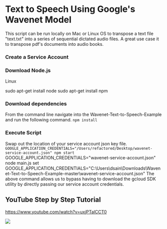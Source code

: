 # Text to Speech Using Google's Wavenet Model
This script can be run locally on Mac or Linux OS to transpose a text file "text.txt" into a series of sequential dictated audio files. A great use case it to transpose pdf's documents into audio books.

### Create a Service Account

### Download Node.js
Linux

sudo apt-get install node
sudo apt-get install npm



### Download dependencies
From the command line navigate into the Wavenet-Text-to-Speech-Example and run the following command.
`npm install`

### Execute Script
Swap out the location of your service account json key file.
`GOOGLE_APPLICATION_CREDENTIALS="/Users/refactored/Desktop/wavenet-service-account.json" npm start`
GOOGLE_APPLICATION_CREDENTIALS="wavenet-service-account.json" node main.js
set GOOGLE_APPLICATION_CREDENTIALS="C:\Users\dsain\Downloads\Wavenet-Text-to-Speech-Example-master\wavenet-service-account.json"
The above command allows us to bypass having to download the gcloud SDK utility by directly passing our service account credentials.


## YouTube Step by Step Tutorial

https://www.youtube.com/watch?v=uxjPTalCCT0

 [![](http://img.youtube.com/vi/uxjPTalCCT0/0.jpg)](https://www.youtube.com/watch?v=uxjPTalCCT0)




